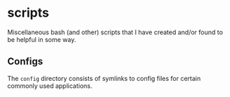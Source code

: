# scripts
Miscellaneous bash (and other) scripts that I have created and/or found to be helpful in some way.

## Configs

The `config` directory consists of symlinks to config files for certain commonly used applications.
